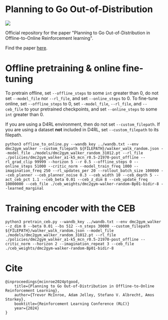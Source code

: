 # Planning to Go Out-of-Distribution
[<img src="https://img.shields.io/badge/license-Apache_2.0-blue">](http://www.apache.org/licenses/LICENSE-2.0)

Official repository for the paper "Planning to Go Out-of-Distribution in Offline-to-Online Reinforcement learning".

Find the paper [here](https://arxiv.org/abs/2310.05723).

# Offline pretraining & online fine-tuning
To pretrain offline, set `--offline_steps` to some `int` greater than 0, do not set `--model_file` nor `--rl_file`, and
set `--online_steps` to 0. To fine-tune online, set `--offline_steps` to 0, set `--model_file`, `--rl_file`, and
`--ceb_file` to your pretrained checkpoints, and set `--online_steps` to some `int` greater than 0.

If you are using a D4RL environment, then do not set `--custom_filepath`. If you are using a dataset **not**
included in D4RL, set `--custom_filepath` to its filepath.

```commandline
python3 offline_to_online.py --wandb_key ../wandb.txt --env dmc2gym_walker --custom_filepath ${FILEPATH}/walker_walk_random.json --model_file ./models/dmc2gym_walker_random_31012.pt --rl_file ./policies/dmc2gym_walker_a1-k5_mcn_r0.5-21970-post_offline --rl_grad_clip 99999 --horizon 5 --r 0.5 --offline_steps 0 --online_steps 51000 --critic_norm --model_train_freq 1000 --imagination_freq 250 --rl_updates_per 20 --rollout_batch_size 100000 --ceb_planner --ceb_planner_noise 0.3 --ceb_width 10 --ceb_depth 5 --act_ceb_pct 1.1 --ceb_beta 0.01 --ceb_z_dim 8 --ceb_update_freq 10000000 --ceb_file ./ceb_weights/dmc2gym-walker-random-Bp01-bidir-8 --learned_marginal
```

# Training encoder with the CEB

```commandline
python3 pretrain_ceb.py --wandb_key ../wandb.txt --env dmc2gym_walker --z_dim 8 --beta 0.01 --bs 512 --n_steps 30000 --custom_filepath ${FILEPATH}/walker_walk_random.json --model_file ./models/dmc2gym_walker_random_31012.pt --rl_file ./policies/dmc2gym_walker_a1-k5_mcn_r0.5-21970-post_offline --critic_norm --horizon 2 --imagination_repeat 3 --ceb_file ./ceb_weights/dmc2gym-walker-random-Bp01-bidir-8
```

# Cite
```
@inproceedings{mcinroe2024ptgood,
    title={Planning to Go Out-of-Distribution in Offline-to-Online Reinforcement Learning},
    author={Trevor McInroe, Adam Jelley, Stefano V. Albrecht, Amos Storkey},
    booktitle={Reinforcement Learning Conference (RLC)}
    year={2024}
}
```